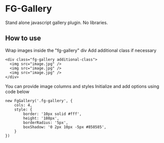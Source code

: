 # FG-Gallery
Stand alone javascript gallery plugin. No libraries.
## How to use
Wrap images inside the "fg-gallery" div
Add additional class if necessary
```
<div class="fg-gallery additional-class">
  <img src="image.jpg" />
  <img src="image.jpg" />
  <img src="image.jpg" />
</div>
```
You can provide image columns and styles
Initialize and add options using code below
```
new FgGallery('.fg-gallery', {
    cols: 4,
    style: {
        border: '10px solid #fff',
        height: '180px',
        borderRadius: '5px',
        boxShadow: '0 2px 10px -5px #858585',
    }
})
```
